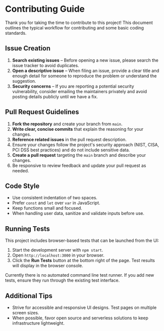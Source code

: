 # Contributing Guide

Thank you for taking the time to contribute to this project! This document outlines the typical workflow for contributing and some basic coding standards.

## Issue Creation

1. **Search existing issues** – Before opening a new issue, please search the issue tracker to avoid duplicates.
2. **Open a descriptive issue** – When filing an issue, provide a clear title and enough detail for someone to reproduce the problem or understand the suggestion.
3. **Security concerns** – If you are reporting a potential security vulnerability, consider emailing the maintainers privately and avoid posting details publicly until we have a fix.

## Pull Request Guidelines

1. **Fork the repository** and create your branch from `main`.
2. **Write clear, concise commits** that explain the reasoning for your changes.
3. **Reference related issues** in the pull request description.
4. Ensure your changes follow the project's security approach (NIST, CISA, PCI DSS best practices) and do not include sensitive data.
5. **Create a pull request** targeting the `main` branch and describe your changes.
6. Be responsive to review feedback and update your pull request as needed.

## Code Style

- Use consistent indentation of two spaces.
- Prefer `const` and `let` over `var` in JavaScript.
- Keep functions small and focused.
- When handling user data, sanitize and validate inputs before use.

## Running Tests

This project includes browser-based tests that can be launched from the UI:

1. Start the development server with `npm start`.
2. Open `http://localhost:3000` in your browser.
3. Click the **Run Tests** button at the bottom right of the page. Test results will display in the browser console.

Currently there is no automated command line test runner. If you add new tests, ensure they run through the existing test interface.

## Additional Tips

- Strive for accessible and responsive UI designs. Test pages on multiple screen sizes.
- When possible, favor open source and serverless solutions to keep infrastructure lightweight.

